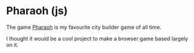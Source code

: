 # Pharaoh (js)

The game [Pharaoh](https://www.gog.com/en/game/pharaoh_cleopatra) is my favourite city builder game of all time.

I thought it would be a cool project to make a browser game based largely on it.